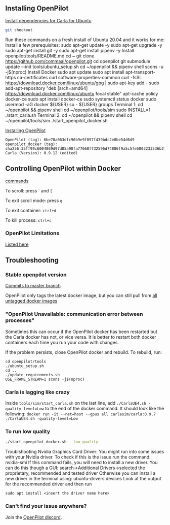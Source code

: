 ## Installing OpenPilot

[Install dependencies for Carla for Ubuntu](https://github.com/commaai/openpilot/wiki/CARLA)
```bash
git checkout 
```

Run these commands on a fresh install of Ubuntu 20.04 and it works for me:
Install a few prerequisites:
sudo apt-get update -y
sudo apt-get upgrade -y
sudo apt-get install git -y
sudo apt-get install pipenv -y
Install openpilot/tools/README.md
cd ~
git clone https://github.com/commaai/openpilot.git
cd openpilot 
git submodule update --init
tools/ubuntu_setup.sh
cd ~/openpilot && pipenv shell
scons -u -j$(nproc)
Install Docker
sudo apt update
sudo apt install apt-transport-https ca-certificates curl software-properties-common
curl -fsSL https://download.docker.com/linux/ubuntu/gpg | sudo apt-key add -
sudo add-apt-repository "deb [arch=amd64] https://download.docker.com/linux/ubuntu focal stable"
apt-cache policy docker-ce
sudo apt install docker-ce
sudo systemctl status docker
sudo usermod -aG docker ${USER}
su - ${USER}
groups
Terminal 1:
cd ~/openpilot && pipenv shell
cd ~/openpilot/tools/sim
sudo INSTALL=1 ./start_carla.sh
Terminal 2:
cd ~/openpilot && pipenv shell
cd ~/openpilot/tools/sim
./start_openpilot_docker.sh


[Installing OpenPilot](https://github.com/commaai/openpilot/tree/master/tools)

 
```buildoutcfg
OpenPilot (tag): 6be70a063dfc96b9e9f097f439bdc2e0be54d6d9
openpilot_docker (tag): sha256:35ff99c6004869d97d05a90fa77668f732596d74886f9a5c5fe5003233536b2f
Carla (Version): 0.9.12 (edited)
```

## Controlling OpenPilot within Docker

[commands](https://github.com/commaai/openpilot/blob/master/tools/sim/README.md)

To scroll: press \` and `[`

To exit scroll mode: press `q`

To exit container: `ctrl+d`

To kill process: `ctrl+c`



### OpenPilot Limitations

[Listed here](https://github.com/commaai/openpilot/blob/master/docs/LIMITATIONS.md)

## Troubleshooting

### Stable openpilot version

[Commits to master branch](https://github.com/commaai/openpilot/commits/master?before=f8c81103fc1dc98b0403a89c549947a9777f87ce+140&branch=master)

OpenPilot only tags the latest docker image, but you can still pull from [all untagged docker images](https://github.com/commaai/openpilot/pkgs/container/openpilot-sim/versions?after=100&filters%5Bversion_type%5D=untagged)

### "OpenPilot Unavailable: communication error between processes"
Sometimes this can occur if the OpenPilot docker has been restarted but the Carla docker has not, or vice versa. It is better to restart both docker containers each time you run your code with changes.

If the problem persists, close OpenPilot docker and rebuild. To rebuild, run:

```
cd openpilot/tools
./ubuntu_setup.sh
cd ..
./update_requirements.sh
USE_FRAME_STREAM=1 scons -j$(nproc)
```

### Carla is lagging like crazy
Inside `tools/sim/start_carla.sh` on the last line, add `./CarlaUE4.sh -quality-level=Low` to the end of the docker command. It should look like the following:
`docker run -it --net=host --gpus all carlasim/carla:0.9.7 ./CarlaUE4.sh -quality-level=Low`

### To run low quality
```bash
./start_openpilot_docker.sh --low_quality
```

Troublshooting
Nvidia Graphics Card Driver:
You might run into some issues with your Nvidia driver. To check if this is the issue run the command:
nvidia-smi
If this command fails, you will need to install a new driver.
You can do this though a GUI:
search->Additional Drivers->selected the proprietary, recommended and tested driver
Otherwise you can install a new driver in the terminal using:
ubuntu-drivers devices
Look at the output for the recommended driver and then run

```buildoutcfg
sudo apt install <insert the driver name here>
```

### Can't find your issue anywhere?

Join the [OpenPilot discord](https://discord.comma.ai/).